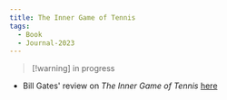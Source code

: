 ```yaml
---
title: The Inner Game of Tennis
tags:
  - Book
  - Journal-2023
---
```

> [!warning] in progress

- Bill Gates' review on *The Inner Game of Tennis* [here](https://www.gatesnotes.com/The-Inner-Game-of-Tennis)